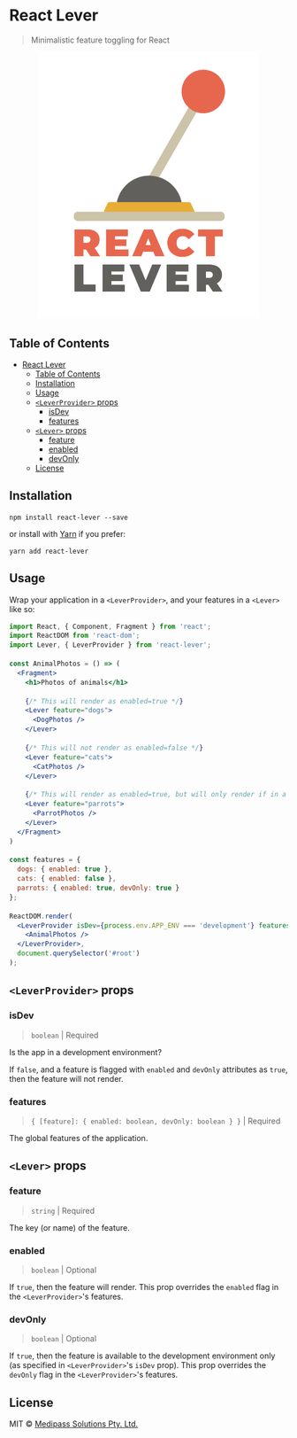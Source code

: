 # React Lever

> Minimalistic feature toggling for React

<p align="center"><img src="./react-lever.png" width="400px"></img></p>

## Table of Contents

- [React Lever](#react-lever)
  - [Table of Contents](#table-of-contents)
  - [Installation](#installation)
  - [Usage](#usage)
  - [`<LeverProvider>` props](#leverprovider-props)
    - [isDev](#isdev)
    - [features](#features)
  - [`<Lever>` props](#lever-props)
    - [feature](#feature)
    - [enabled](#enabled)
    - [devOnly](#devonly)
  - [License](#license)

## Installation

```
npm install react-lever --save
```

or install with [Yarn](https://yarnpkg.com) if you prefer:

```
yarn add react-lever
```

## Usage

Wrap your application in a `<LeverProvider>`, and your features in a `<Lever>` like so:

```jsx
import React, { Component, Fragment } from 'react';
import ReactDOM from 'react-dom';
import Lever, { LeverProvider } from 'react-lever';

const AnimalPhotos = () => (
  <Fragment>
    <h1>Photos of animals</h1>

    {/* This will render as enabled=true */}
    <Lever feature="dogs">
      <DogPhotos />
    </Lever>

    {/* This will not render as enabled=false */}
    <Lever feature="cats">
      <CatPhotos />
    </Lever>

    {/* This will render as enabled=true, but will only render if in a development environment as devOnly=true. */}
    <Lever feature="parrots">
      <ParrotPhotos />
    </Lever>
  </Fragment>
)

const features = {
  dogs: { enabled: true },
  cats: { enabled: false },
  parrots: { enabled: true, devOnly: true }
};

ReactDOM.render(
  <LeverProvider isDev={process.env.APP_ENV === 'development'} features={features}>
    <AnimalPhotos />
  </LeverProvider>,
  document.querySelector('#root')
);

```

## `<LeverProvider>` props

### isDev

> `boolean` | Required

Is the app in a development environment?

If `false`, and a feature is flagged with `enabled` and `devOnly` attributes as `true`, then the feature will not render.

### features

> `{ [feature]: { enabled: boolean, devOnly: boolean } }` | Required

The global features of the application.

## `<Lever>` props

### feature

> `string` | Required

The key (or name) of the feature.

### enabled

> `boolean` | Optional

If `true`, then the feature will render. This prop overrides the `enabled` flag in the `<LeverProvider>`'s features.

### devOnly

> `boolean` | Optional

If `true`, then the feature is available to the development environment only (as specified in `<LeverProvider>`'s `isDev` prop). This prop overrides the `devOnly` flag in the `<LeverProvider>`'s features.

## License

MIT © [Medipass Solutions Pty. Ltd.](https://github.com/medipass)

